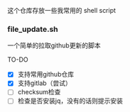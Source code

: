 这个仓库存放一些我常用的 shell script

### file_update.sh
一个简单的拉取github更新的脚本

TO-DO
- [x] 支持常用github仓库
- [x] 支持gitlab（尝试）
- [ ] checksum检查
- [ ] 检查是否安装jq，没有的话则提示安装
